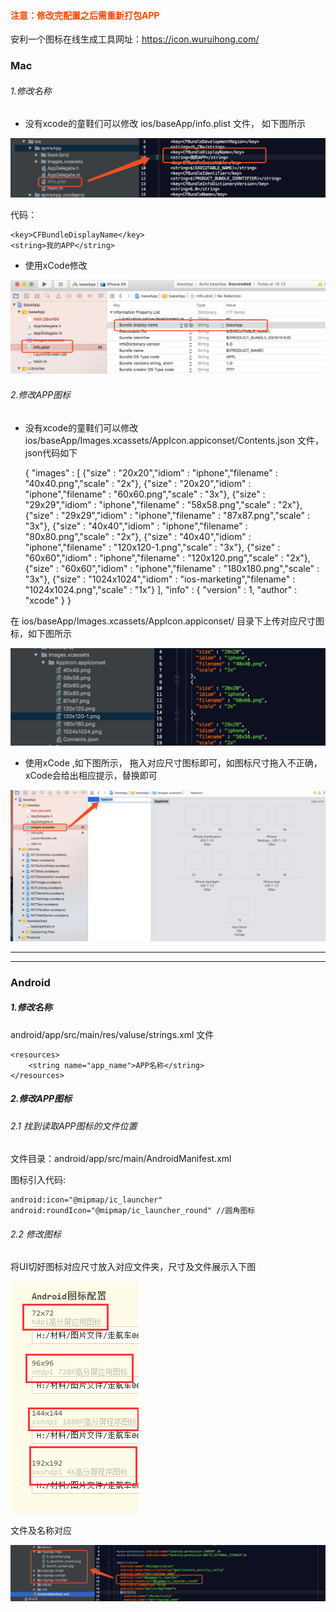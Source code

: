#### <font color="#ff4400">注意：修改完配置之后需重新打包APP</font>

安利一个图标在线生成工具网址：https://icon.wuruihong.com/

###  Mac

###### 1.修改名称

* 没有xcode的童鞋们可以修改 ios/baseApp/info.plist 文件， 如下图所示

![images](../problem/images/1572445634514.jpg)

代码：
    
    <key>CFBundleDisplayName</key>
    <string>我的APP</string>
    
    
* 使用xCode修改

![images](../problem/images/1572445885531.jpg)


###### 2.修改APP图标

* 没有xcode的童鞋们可以修改 ios/baseApp/Images.xcassets/AppIcon.appiconset/Contents.json 文件，json代码如下 

    
    {
      "images" : [
        {"size" : "20x20","idiom" : "iphone","filename" : "40x40.png","scale" : "2x"},
        {"size" : "20x20","idiom" : "iphone","filename" : "60x60.png","scale" : "3x"},
        {"size" : "29x29","idiom" : "iphone","filename" : "58x58.png","scale" : "2x"},
        {"size" : "29x29","idiom" : "iphone","filename" : "87x87.png","scale" : "3x"},
        {"size" : "40x40","idiom" : "iphone","filename" : "80x80.png","scale" : "2x"},
        {"size" : "40x40","idiom" : "iphone","filename" : "120x120-1.png","scale" : "3x"},
        {"size" : "60x60","idiom" : "iphone","filename" : "120x120.png","scale" : "2x"},
        {"size" : "60x60","idiom" : "iphone","filename" : "180x180.png","scale" : "3x"},
        {"size" : "1024x1024","idiom" : "ios-marketing","filename" : "1024x1024.png","scale" : "1x"}
      ],
      "info" : {
        "version" : 1,
        "author" : "xcode"
      }
    }
    
    
在 ios/baseApp/Images.xcassets/AppIcon.appiconset/ 目录下上传对应尺寸图标，如下图所示

![images](../problem/images/1572447937332.jpg)


* 使用xCode ,如下图所示， 拖入对应尺寸图标即可，如图标尺寸拖入不正确，xCode会给出相应提示，替换即可

![images](../problem/images/1572448050971.jpg)




------------
------------

###  Android

##### 1.修改名称 

android/app/src/main/res/valuse/strings.xml  文件

    <resources>
        <string name="app_name">APP名称</string>
    </resources>


##### 2.修改APP图标

###### 2.1 找到读取APP图标的文件位置

文件目录：android/app/src/main/AndroidManifest.xml

图标引入代码:
    
    android:icon="@mipmap/ic_launcher"   
    android:roundIcon="@mipmap/ic_launcher_round" //圆角图标


###### 2.2 修改图标

将UI切好图标对应尺寸放入对应文件夹，尺寸及文件展示入下图

![androidImage](../problem/images/android.png)


文件及名称对应

![androidImage](../problem/images/1572444973952.jpg)






















